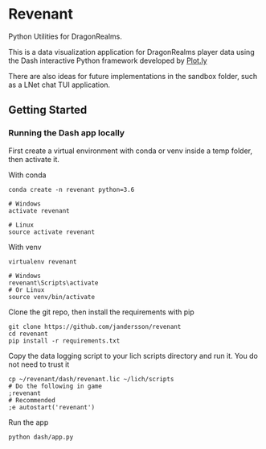 # Revenant
Python Utilities for DragonRealms. 

This is a data visualization application for DragonRealms player data using the Dash interactive Python framework developed by [Plot.ly](https://plot.ly/)

There are also ideas for future implementations in the sandbox folder, such as a LNet chat TUI application.

## Getting Started

### Running the Dash app locally
First create a virtual environment with conda or venv inside a temp folder, then activate it.

With conda
```
conda create -n revenant python=3.6

# Windows
activate revenant

# Linux
source activate revenant
```

With venv
```
virtualenv revenant

# Windows
revenant\Scripts\activate
# Or Linux
source venv/bin/activate
```

Clone the git repo, then install the requirements with pip
```
git clone https://github.com/jandersson/revenant 
cd revenant
pip install -r requirements.txt
```

Copy the data logging script to your lich scripts directory and run it. You do not need to trust it
```
cp ~/revenant/dash/revenant.lic ~/lich/scripts
# Do the following in game
;revenant
# Recommended
;e autostart('revenant')
```

Run the app
```
python dash/app.py
```


